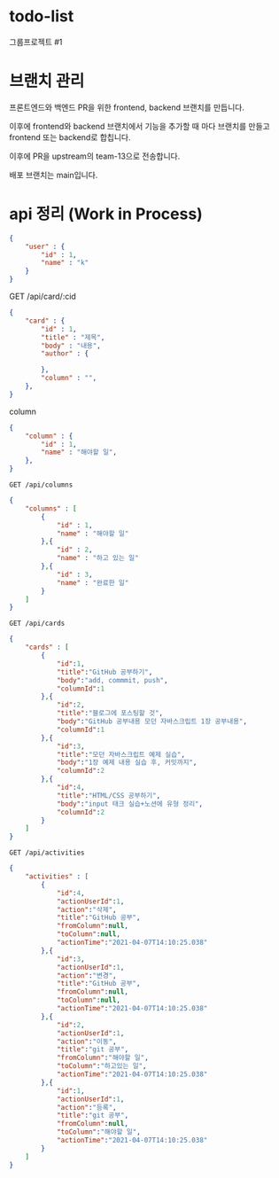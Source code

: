 # todo-list
그룹프로젝트 #1

# 브랜치 관리

프론트엔드와 백엔드 PR을 위한 frontend, backend 브랜치를 만듭니다.

이후에 frontend와 backend 브랜치에서 기능을 추가할 때 마다 브랜치를 만들고 frontend 또는 backend로 합칩니다.

이후에 PR을 upstream의 team-13으로 전송합니다.

배포 브랜치는 main입니다.

# api 정리 (Work in Process)

```json
{
    "user" : {
        "id" : 1,
        "name" : "k"
    }
}
```

GET /api/card/:cid
```json
{
    "card" : {
        "id" : 1,
        "title" : "제목",
        "body" : "내용",
        "author" : {

        },
        "column" : "",
    },
}
```

column
```json
{
    "column" : {
        "id" : 1,
        "name" : "해야할 일",
    },
}

```

`GET /api/columns`
```json
{
    "columns" : [
        {
            "id" : 1,
            "name" : "해야할 일"
        },{
            "id" : 2,
            "name" : "하고 있는 일"
        },{
            "id" : 3,
            "name" : "완료한 일"
        }
    ]
}

```


`GET /api/cards`
```json
{
    "cards" : [
        {
            "id":1,
            "title":"GitHub 공부하기",
            "body":"add, commmit, push",
            "columnId":1
        },{
            "id":2,
            "title":"블로그에 포스팅할 것",
            "body":"GitHub 공부내용 모던 자바스크립트 1장 공부내용",
            "columnId":1
        },{
            "id":3,
            "title":"모던 자바스크립트 예제 실습",
            "body":"1장 예제 내용 실습 후, 커밋까지",
            "columnId":2
        },{
            "id":4,
            "title":"HTML/CSS 공부하기",
            "body":"input 태크 실습+노션에 유형 정리",
            "columnId":2
        }
    ]
}

```

`GET /api/activities`
```json
{
    "activities" : [
        {
            "id":4,
            "actionUserId":1,
            "action":"삭제",
            "title":"GitHub 공부",
            "fromColumn":null,
            "toColumn":null,
            "actionTime":"2021-04-07T14:10:25.038"
        },{
            "id":3,
            "actionUserId":1,
            "action":"변경",
            "title":"GitHub 공부",
            "fromColumn":null,
            "toColumn":null,
            "actionTime":"2021-04-07T14:10:25.038"
        },{
            "id":2,
            "actionUserId":1,
            "action":"이동",
            "title":"git 공부",
            "fromColumn":"해야할 일",
            "toColumn":"하고있는 일",
            "actionTime":"2021-04-07T14:10:25.038"
        },{
            "id":1,
            "actionUserId":1,
            "action":"등록",
            "title":"git 공부",
            "fromColumn":null,
            "toColumn":"해야할 일",
            "actionTime":"2021-04-07T14:10:25.038"
        }
    ]
}

```
